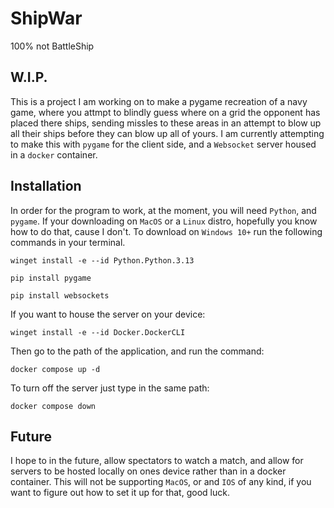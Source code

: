 # ShipWar
100% not BattleShip

## W.I.P.

This is a project I am working on to make a pygame recreation of a navy game, where you attmpt to blindly guess where on a grid the opponent has placed there ships, sending missles to these areas in an attempt to blow up all their ships before they can blow up all of yours. I am currently attempting to make this with `pygame` for the client side, and a `Websocket` server housed in a `docker` container.

## Installation
In order for the program to work, at the moment, you will need `Python`, and `pygame`.
If your downloading on `MacOS` or a `Linux` distro, hopefully you know how to do that, cause I don't.
To download on `Windows 10+` run the following commands in your terminal.

```
winget install -e --id Python.Python.3.13
```
```
pip install pygame
```
```
pip install websockets
```

If you want to house the server on your device:
```
winget install -e --id Docker.DockerCLI
```
Then go to the path of the application, and run the command:
```
docker compose up -d
```
To turn off the server just type in the same path:
```
docker compose down
```

## Future
I hope to in the future, allow spectators to watch a match, and allow for servers to be hosted locally on ones device rather than in a docker container.
This will not be supporting `MacOS`, or and `IOS` of any kind, if you want to figure out how to set it up for that, good luck. 
